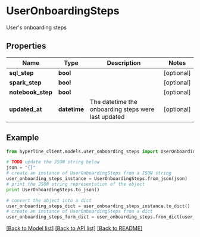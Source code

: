 # UserOnboardingSteps

User's onboarding steps

## Properties
Name | Type | Description | Notes
------------ | ------------- | ------------- | -------------
**sql_step** | **bool** |  | [optional] 
**spark_step** | **bool** |  | [optional] 
**notebook_step** | **bool** |  | [optional] 
**updated_at** | **datetime** | The datetime the onboarding steps were last updated | [optional] 

## Example

```python
from hyperline_client.models.user_onboarding_steps import UserOnboardingSteps

# TODO update the JSON string below
json = "{}"
# create an instance of UserOnboardingSteps from a JSON string
user_onboarding_steps_instance = UserOnboardingSteps.from_json(json)
# print the JSON string representation of the object
print UserOnboardingSteps.to_json()

# convert the object into a dict
user_onboarding_steps_dict = user_onboarding_steps_instance.to_dict()
# create an instance of UserOnboardingSteps from a dict
user_onboarding_steps_form_dict = user_onboarding_steps.from_dict(user_onboarding_steps_dict)
```
[[Back to Model list]](../README.md#documentation-for-models) [[Back to API list]](../README.md#documentation-for-api-endpoints) [[Back to README]](../README.md)


